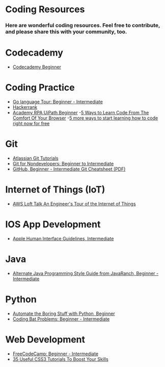 <h1>Coding Resources</h1>

<h3>Here are wonderful coding resources. Feel free to contribute, and please share this with your community, too.</h3>

# Codecademy
- [Codecademy Beginner](https://www.codecademy.com)

# Coding Practice
- [Go language Tour: Beginner - Intermediate](http://tour.golang.org/welcome/1)
- [Hackerrank](https://www.hackerrank.com)
- [Academy RPA UiPath Beginner](https://academy.uipath.com/learn/course/external/view/elearning/638/RPAStarterTraining?utm_source=girls-who-code&utm_medium=link&utm_campaign=ET19ACD&utm_term=womenwhocode)
-[5 Ways to Learn Code From The Comfort Of Your Browser](http://techcrunch.com/2012/08/21/5-ways-to-learn-code-from-the-comfort-of-your-own-browser)
-[5 more ways to start learning how to code right now for free](http://thenextweb.com/dd/2012/02/02/5-more-ways-to-start-learning-how-to-code-right-now-for-free)

# Git
- [Atlassian Git Tutorials](https://www.atlassian.com/git)
- [Git for Nondevelopers: Beginner to Intermediate](http://anitacheng.com/git-for-non-developers)
- [GitHub, Beginner - Intermediate Git Cheatsheet (PDF)](https://training.github.com/kit/downloads/github-git-cheat-sheet.pdf)

# Internet of Things (IoT)
- [AWS Loft Talk An Engineer's Tour of the Internet of Things](https://www.youtube.com/embed/yElH0mGzEkE)

# IOS App Development
- [Apple Human Interface Guidelines, Intermediate](https://developer.apple.com/design/resources)

# Java
- [Alternate Java Programming Style Guide from JavaRanch, Beginner - Intermediate](http://www.javaranch.com/style.jsp)

# Python
- [Automate the Boring Stuff with Python, Beginner](https://automatetheboringstuff.com)
- [Coding Bat Problems: Beginner - Intermediate](http://codingbat.com/python)

# Web Development
- [FreeCodeCamp: Beginner - Intermediate](http://www.freecodecamp.com)
- [35 Useful CSS3 Tutorials To Boost Your Skills](http://www.tripwiremagazine.com/2012/06/css3-tutorials.html)
